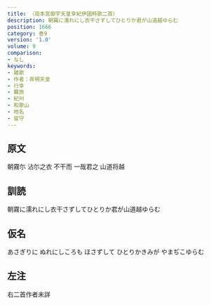 ```yaml
---
title: （崗本宮御宇天皇幸紀伊國時歌二首）
description: 朝霧に濡れにし衣干さずしてひとりか君が山道越ゆらむ
position: 1666
category: 巻9
version: '1.0'
volume: 9
comparison:
- なし
keywords:
- 雑歌
- 作者：斉明天皇
- 行幸
- 羈旅
- 紀州
- 和歌山
- 地名
- 留守
---
```


## 原文

朝霧尓 沾尓之衣 不干而 一哉君之 山道将越

## 訓読

朝霧に濡れにし衣干さずしてひとりか君が山道越ゆらむ

## 仮名

あさぎりに ぬれにしころも ほさずして ひとりかきみが やまぢこゆらむ

## 左注

右二首作者未詳
